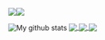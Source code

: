 <img align="middle" src="https://github-readme-stats.vercel.app/api?username=Jesse-Jumbo&show_icons=true&include_all_commits=ture&count_private=true" /><img align="middle" src="https://github-readme-stats.vercel.app/api/top-langs/?username=Jesse-Jumbo&layout=compact&langs_count=10" />

<img align="center" src="https://github-readme-streak-stats.herokuapp.com?user=Jesse-Jumbo&theme=vue-light&date_format=M%20j%5B%2C%20Y%5D" alt="My github stats" />

<a href="https://github.com/Jesse-Jumbo/TankMan">
  <img align="center" src="https://github-readme-stats.vercel.app/api/pin/?username=Jesse-Jumbo&repo=TankMan&show_owner=true&card_width=300" />
</a>

<a href="https://github.com/Jesse-Jumbo/MLGameTemplate">
  <img align="center" src="https://github-readme-stats.vercel.app/api/pin/?username=Jesse-Jumbo&repo=MLGameTemplate&show_owner=true&card_width=300" />
</a>

<a href="https://github.com/Jesse-Jumbo/MLGame">
  <img align="center" src="https://github-readme-stats.vercel.app/api/pin/?username=PAIA-Playful-AI-Arena&repo=MLGame&show_owner=true&card_width=300" />
</a>
